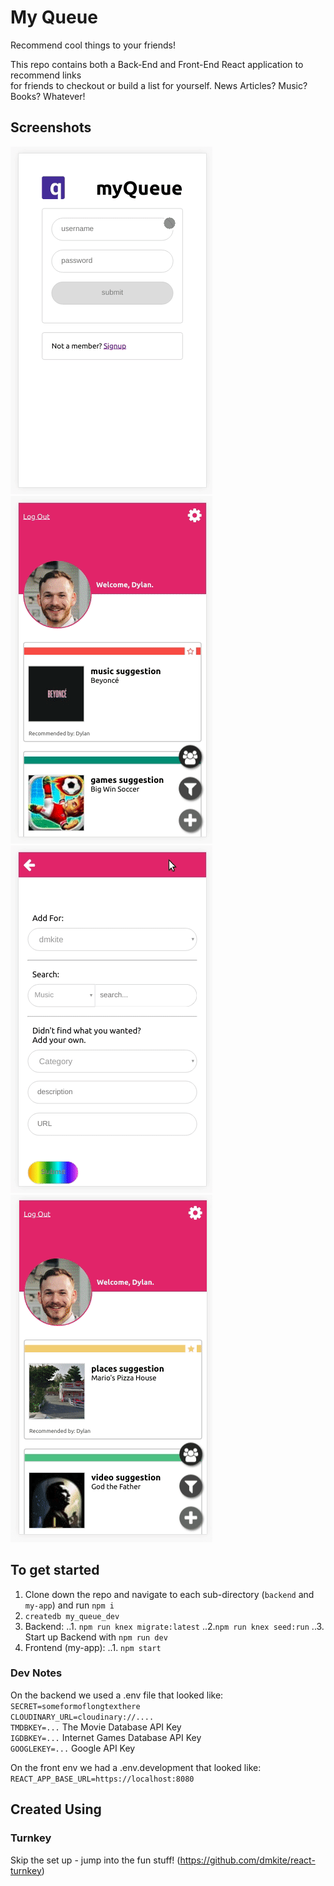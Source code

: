 # My Queue
Recommend cool things to your friends!<br>

This repo contains both a Back-End and Front-End React application to recommend links<br>
for friends to checkout or build a list for yourself. News Articles? Music? Books? Whatever!<br>

## Screenshots
![logging in](screenshots/login.gif "Logging in to myQueue")
![filtering](screenshots/filter.gif "filtering content")
![using Omnisearch](screenshots/omnisearch.gif "using omni search")
![editing color](screenshots/colorchange.gif "Changing settings for profile")



## To get started 
1. Clone down the repo and navigate to each sub-directory (`backend` and `my-app`) and run `npm i`
2. `createdb my_queue_dev`
3. Backend:
..1. `npm run knex migrate:latest`
..2.`npm run knex seed:run`
..3. Start up Backend with `npm run dev`
4. Frontend (my-app):
..1. `npm start`

### Dev Notes
On the backend we used a .env file that looked like: <br>
`SECRET=someformoflongtexthere`<br>
`CLOUDINARY_URL=cloudinary://....`<br>
`TMDBKEY=...` The Movie Database API Key<br>
`IGDBKEY=...` Internet Games Database API Key<br>
`GOOGLEKEY=...` Google API Key<br>


On the front env we had a .env.development that looked like: <br>
`REACT_APP_BASE_URL=https://localhost:8080`

## Created Using 

### Turnkey
Skip the set up - jump into the fun stuff!
(https://github.com/dmkite/react-turnkey)
